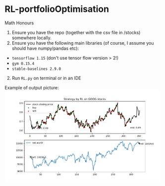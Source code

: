 # RL-portfolioOptimisation
Math Honours

1. Ensure you have the repo (together with the csv file in /stocks) somewhere locally.
2. Ensure you have the following main libraries (of course, I assume you should have numpy/pandas etc):
  - `tensorflow 1.15` (don't use tensor flow version > 2!)
  - `gym 0.15.4`
  - `stable-baselines 2.9.0`
2. Run `RL.py` on terminal or in an IDE

Example of output picture:
![strategy](https://github.com/chenzhiliang94/RL-portfolioOptimisation/blob/master/RL%20strategy%20visualisation.png)
